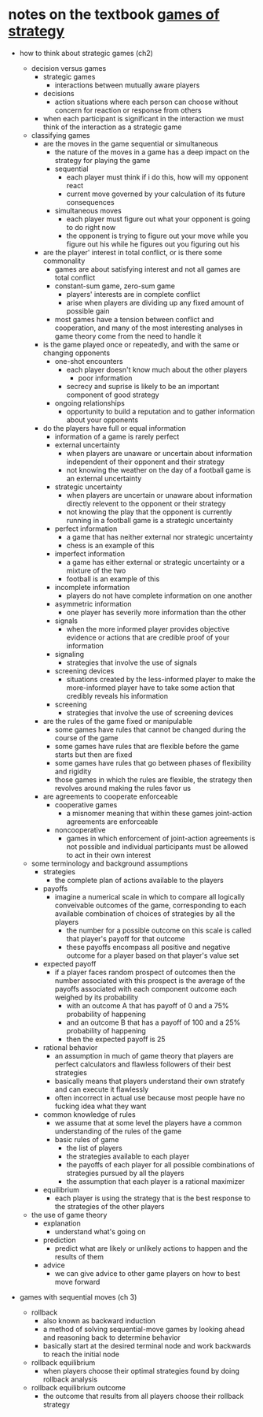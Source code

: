 # notes on the textbook [games of strategy](https://www.amazon.com/Games-Strategy-Third-Avinash-Dixit/dp/0393931129/)

* how to think about strategic games (ch2)
  * decision versus games
    * strategic games
      * interactions between mutually aware players 
    * decisions
      * action situations where each person can choose without concern for reaction or response from others 
    * when each participant is significant in the interaction we must think of the interaction as a strategic game
  * classifying games
    * are the moves in the game sequential or simultaneous
      * the nature of the moves in a game has a deep impact on the strategy for playing the game
      * sequential
        * each player must think if i do this, how will my opponent react
        * current move governed by your calculation of its future consequences
      * simultaneous moves
        * each player must figure out what your opponent is going to do right now
        * the opponent is trying to figure out your move while you figure out his while he figures out you figuring out his
    * are the player' interest in total conflict, or is there some commonality
      * games are about satisfying interest and not all games are total conflict
      * constant-sum game, zero-sum game
        * players' interests are in complete conflict 
        * arise when players are dividing up any fixed amount of possible gain
      * most games have a tension between conflict and cooperation, and many of the most interesting analyses in game theory come from the need to handle it
    * is the game played once or repeatedly, and with the same or changing opponents
      * one-shot encounters
        * each player doesn't know much about the other players
          * poor information
        * secrecy and suprise is likely to be an important component of good strategy
      * ongoing relationships
        * opportunity to build a reputation and to gather information about your opponents
    * do the players have full or equal information
      * information of a game is rarely perfect
      * external uncertainty
        * when players are unaware or uncertain about information independent of their opponent and their strategy
        * not knowing the weather on the day of a football game is an external uncertainty
      * strategic uncertainty
        * when players are uncertain or unaware about information directly relevent to the opponent or their strategy
        * not knowing the play that the opponent is currently running in a football game is a strategic uncertainty 
      * perfect information
        * a game that has neither external nor strategic uncertainty 
        * chess is an example of this
      * imperfect information
        * a game has either external or strategic uncertainty or a mixture of the two
        * football is an example of this
      * incomplete information
        * players do not have complete information on one another
      * asymmetric information
        * one player has severily more information than the other
      * signals
        * when the more informed player provides objective evidence or actions that are credible proof of your information
      * signaling
        * strategies that involve the use of signals
      * screening devices
        * situations created by the less-informed player to make the more-informed player have to take some action that credibly reveals his information
      * screening
        * strategies that involve the use of screening devices
    * are the rules of the game fixed or manipulable
      * some games have rules that cannot be changed during the course of the game
      * some games have rules that are flexible before the game starts but then are fixed
      * some games have rules that go between phases of flexibility and rigidity 
      * those games in which the rules are flexible, the strategy then revolves around making the rules favor us
    * are agreements to cooperate enforceable
      * cooperative games
        * a misnomer meaning that within these games joint-action agreements are enforceable
      * noncooperative
        * games in which enforcement of joint-action agreements is not possible and individual participants must be allowed to act in their own interest
  * some terminology and background assumptions
    * strategies
      * the complete plan of actions available to the players
    * payoffs
      * imagine a numerical scale in which to compare all logically conveivable outcomes of the game, corresponding to each available combination of choices of strategies by all the players 
        * the number for a possible outcome on this scale is called that player's payoff for that outcome
        * these payoffs encompass all positive and negative outcome for a player based on that player's value set
    * expected payoff
      * if a player faces random prospect of outcomes then the number associated with this prospect is the average of the payoffs associated with each component outcome each weighed by its probability
        * with an outcome A that has payoff of 0 and a 75% probability of happening
        * and an outcome B that has a payoff of 100 and a 25% probability of happening
        * then the expected payoff is 25
    * rational behavior
      * an assumption in much of game theory that players are perfect calculators and flawless followers of their best strategies
      * basically means that players understand their own stratefy and can execute it flawlessly
      * often incorrect in actual use because most people have no fucking idea what they want
    * common knowledge of rules
      * we assume that at some level the players have a common understanding of the rules of the game
      * basic rules of game
        * the list of players
        * the strategies available to each player
        * the payoffs of each player for all possible combinations of strategies pursued by all the players
        * the assumption that each player is a rational maximizer
    * equilibrium
      * each player is using the strategy that is the best response to the strategies of the other players
  * the use of game theory
    * explanation
      * understand what's going on
    * prediction
      * predict what are likely or unlikely actions to happen and the results of them
    * advice
      * we can give advice to other game players on how to best move forward
      
* games with sequential moves (ch 3)
  * rollback
    * also known as backward induction
    * a method of solving sequential-move games by looking ahead and reasoning back to determine behavior 
    * basically start at the desired terminal node and work backwards to reach the initial node
  * rollback equilibrium
    * when players choose their optimal strategies found by doing rollback analysis 
  * rollback equilibrium outcome
    * the outcome that results from all players choose their rollback strategy 
        
        
        
        
        
        




















